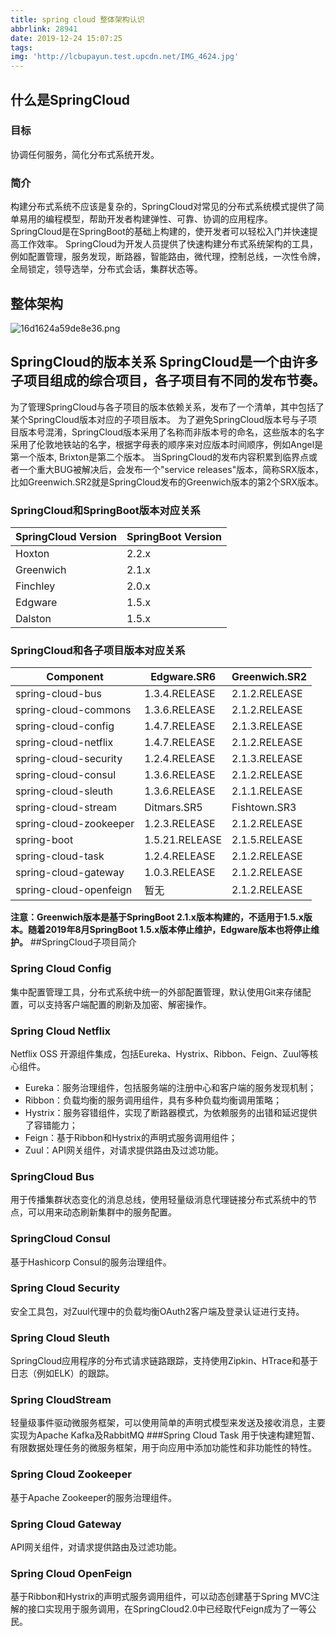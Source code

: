 ```yaml
---
title: spring cloud 整体架构认识
abbrlink: 28941
date: 2019-12-24 15:07:25
tags:
img: 'http://lcbupayun.test.upcdn.net/IMG_4624.jpg'
---
```

## 什么是SpringCloud
### 目标
协调任何服务，简化分布式系统开发。
### 简介
构建分布式系统不应该是复杂的，SpringCloud对常见的分布式系统模式提供了简单易用的编程模型，帮助开发者构建弹性、可靠、协调的应用程序。
SpringCloud是在SpringBoot的基础上构建的，使开发者可以轻松入门并快速提高工作效率。
SpringCloud为开发人员提供了快速构建分布式系统架构的工具，例如配置管理，服务发现，断路器，智能路由，微代理，控制总线，一次性令牌，全局锁定，领导选举，分布式会话，集群状态等。

## 整体架构
![16d1624a59de8e36.png](http://lcbupayun.test.upcdn.net/static/bddac0ec81db2d66f76c84863c95973f.png)
## SpringCloud的版本关系 SpringCloud是一个由许多子项目组成的综合项目，各子项目有不同的发布节奏。
为了管理SpringCloud与各子项目的版本依赖关系，发布了一个清单，其中包括了某个SpringCloud版本对应的子项目版本。
为了避免SpringCloud版本号与子项目版本号混淆，SpringCloud版本采用了名称而非版本号的命名，这些版本的名字采用了伦敦地铁站的名字，根据字母表的顺序来对应版本时间顺序，例如Angel是第一个版本,
Brixton是第二个版本。 当SpringCloud的发布内容积累到临界点或者一个重大BUG被解决后，会发布一个"service
releases"版本，简称SRX版本，比如Greenwich.SR2就是SpringCloud发布的Greenwich版本的第2个SRX版本。
### SpringCloud和SpringBoot版本对应关系

|  SpringCloud Version | SpringBoot Version |
|  ----  | ----  |
| Hoxton  | 2.2.x |
| Greenwich  | 2.1.x |
| Finchley  | 2.0.x |
| Edgware  | 1.5.x |
| Dalston  | 1.5.x  |

### SpringCloud和各子项目版本对应关系
| Component | Edgware.SR6 | Greenwich.SR2 |
| ---- | --- | --- |
| spring-cloud-bus | 1.3.4.RELEASE | 2.1.2.RELEASE |
| spring-cloud-commons | 1.3.6.RELEASE |2.1.2.RELEASE |
| spring-cloud-config | 1.4.7.RELEASE |2.1.3.RELEASE |
| spring-cloud-netflix | 1.4.7.RELEASE | 2.1.2.RELEASE|
| spring-cloud-security | 1.2.4.RELEASE | 2.1.3.RELEASE|
| spring-cloud-consul |1.3.6.RELEASE | 2.1.2.RELEASE|
| spring-cloud-sleuth | 1.3.6.RELEASE |2.1.1.RELEASE|
| spring-cloud-stream | Ditmars.SR5 | Fishtown.SR3|
| spring-cloud-zookeeper | 1.2.3.RELEASE | 2.1.2.RELEASE|
| spring-boot | 1.5.21.RELEASE |2.1.5.RELEASE|
| spring-cloud-task | 1.2.4.RELEASE | 2.1.2.RELEASE|
| spring-cloud-gateway | 1.0.3.RELEASE | 2.1.2.RELEASE|
| spring-cloud-openfeign | 暂无 |2.1.2.RELEASE|

**注意：Greenwich版本是基于SpringBoot
2.1.x版本构建的，不适用于1.5.x版本。随着2019年8月SpringBoot 1.5.x版本停止维护，Edgware版本也将停止维护。**
##SpringCloud子项目简介
### Spring Cloud Config
集中配置管理工具，分布式系统中统一的外部配置管理，默认使用Git来存储配置，可以支持客户端配置的刷新及加密、解密操作。
### Spring Cloud Netflix
Netflix OSS 开源组件集成，包括Eureka、Hystrix、Ribbon、Feign、Zuul等核心组件。
* Eureka：服务治理组件，包括服务端的注册中心和客户端的服务发现机制；
* Ribbon：负载均衡的服务调用组件，具有多种负载均衡调用策略；
* Hystrix：服务容错组件，实现了断路器模式，为依赖服务的出错和延迟提供了容错能力；
* Feign：基于Ribbon和Hystrix的声明式服务调用组件；
* Zuul：API网关组件，对请求提供路由及过滤功能。

### SpringCloud Bus
用于传播集群状态变化的消息总线，使用轻量级消息代理链接分布式系统中的节点，可以用来动态刷新集群中的服务配置。
### SpringCloud Consul
基于Hashicorp Consul的服务治理组件。
### Spring Cloud Security
安全工具包，对Zuul代理中的负载均衡OAuth2客户端及登录认证进行支持。
### Spring Cloud Sleuth
SpringCloud应用程序的分布式请求链路跟踪，支持使用Zipkin、HTrace和基于日志（例如ELK）的跟踪。
### Spring CloudStream
轻量级事件驱动微服务框架，可以使用简单的声明式模型来发送及接收消息，主要实现为Apache Kafka及RabbitMQ
###Spring Cloud Task
用于快速构建短暂、有限数据处理任务的微服务框架，用于向应用中添加功能性和非功能性的特性。
### Spring Cloud Zookeeper
基于Apache Zookeeper的服务治理组件。
### Spring Cloud Gateway
API网关组件，对请求提供路由及过滤功能。
### Spring Cloud OpenFeign
基于Ribbon和Hystrix的声明式服务调用组件，可以动态创建基于Spring MVC注解的接口实现用于服务调用，在SpringCloud2.0中已经取代Feign成为了一等公民。
